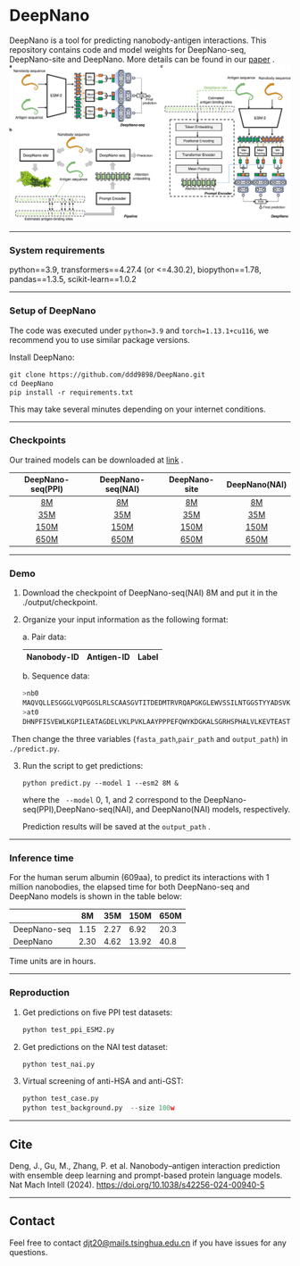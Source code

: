 # DeepNano

DeepNano is a tool for predicting nanobody-antigen interactions. This repository contains code and model weights for DeepNano-seq, DeepNano-site and DeepNano. More details can be found in our [paper](https://doi.org/10.1038/s42256-024-00940-5) .
 <img title="" src="./fig1.png" alt="Alternative text" width="637">

***
### System requirements

python==3.9, transformers==4.27.4 (or <=4.30.2), biopython==1.78, pandas==1.3.5, scikit-learn==1.0.2

***
### Setup of DeepNano

The code was executed under `python=3.9` and  `torch=1.13.1+cu116`, we recommend you to use similar package versions.

Install DeepNano: 

```shell
git clone https://github.com/ddd9898/DeepNano.git
cd DeepNano
pip install -r requirements.txt
```

This may take several minutes depending on your internet conditions.


***

### Checkpoints

Our trained models can be downloaded at [link](https://mailstsinghuaeducn-my.sharepoint.com/:f:/g/personal/djt20_mails_tsinghua_edu_cn/EksN2AXNcUpFskpeq0AF-PIBpgrGfBuUsiU8GtPkDgRmtQ?e=1OUpw2) .

|                      DeepNano-seq(PPI)                       |                      DeepNano-seq(NAI)                       |                        DeepNano-site                         |                        DeepNano(NAI)                         |
| :----------------------------------------------------------: | :----------------------------------------------------------: | :----------------------------------------------------------: | :----------------------------------------------------------: |
| [8M](https://cloud.tsinghua.edu.cn/f/b33f0f9eb9c14ead966b/?dl=1) | [8M](https://cloud.tsinghua.edu.cn/f/909b5deff3ac475bb23b/?dl=1) | [8M](https://cloud.tsinghua.edu.cn/f/fd930c06f26b46789d38/?dl=1) | [8M](https://cloud.tsinghua.edu.cn/f/4495bb43362942e3b30f/?dl=1) |
| [35M](https://cloud.tsinghua.edu.cn/f/966039751fee49538252/?dl=1) | [35M](https://cloud.tsinghua.edu.cn/f/627604df02404533864b/?dl=1) | [35M](https://cloud.tsinghua.edu.cn/f/b7812ad6f9994f20a760/?dl=1) | [35M](https://cloud.tsinghua.edu.cn/f/e2fe8128d74149ae91a8/?dl=1) |
| [150M](https://cloud.tsinghua.edu.cn/f/ee62b5e41310414496d3/?dl=1) | [150M](https://cloud.tsinghua.edu.cn/f/9244db9d1c114f018f57/?dl=1) | [150M](https://cloud.tsinghua.edu.cn/f/5132868cda8546b6ac00/?dl=1) | [150M](https://cloud.tsinghua.edu.cn/f/0e06245f4737476cbc7d/?dl=1) |
| [650M](https://cloud.tsinghua.edu.cn/f/9e6362ff1b6242738607/?dl=1) | [650M](https://cloud.tsinghua.edu.cn/f/9bb8665f020b410ba1c2/?dl=1) | [650M](https://cloud.tsinghua.edu.cn/f/b09dd329a6d5403fbf9c/?dl=1) | [650M](https://cloud.tsinghua.edu.cn/f/8c1723de686343bd9777/?dl=1) |


***
### Demo

1. Download the checkpoint of DeepNano-seq(NAI) 8M and put it in the ./output/checkpoint.

2. Organize your input information as the following format:

   a. Pair data: 

   | Nanobody-ID | Antigen-ID | Label |
   | ----------- | :--------: | :---: |

   b. Sequence data:

   ```python
   >nb0
   MAQVQLLESGGGLVQPGGSLRLSCAASGVTITDEDMTRVRQAPGKGLEWVSSILNTGGSTYYADSVKGRFTISRDNSKNTLYLQMNSLRAEDTAVYYCAAVHEKAADMNFWGQGTLVTVSS
   >at0
   DHNPFISVEWLKGPILEATAGDELVKLPVKLAAYPPPEFQWYKDGKALSGRHSPHALVLKEVTEASTGTYTLALWNSAAGLRRNISLELVVNVPPQIHEKEASSPSIYSRHSRQALTCTAYGVPLPLSIQWHWRPWTPCKMFAQRSLRRRQQQDLMPQCRDWRAVTTQDAVNPIESLDTWTEFVEGKNKTVSKLVIQNANVSAMYKCVVSNKVGQDERLIYFYVTTHHHHHH
   ```

​	Then change the three variables (`fasta_path`,`pair_path` and `output_path`)  in` ./predict.py`.

3. Run the script to get predictions:

   ```
   python predict.py --model 1 --esm2 8M &
   ```

   where the ` --model` 0, 1, and 2 correspond to the DeepNano-seq(PPI),DeepNano-seq(NAI), and DeepNano(NAI) models, respectively.
   
   Prediction results will be saved at the `output_path` .




***

### Inference time 

For the human serum albumin (609aa), to predict its interactions with 1 million nanobodies, the elapsed time for both DeepNano-seq and DeepNano models is shown in the table below:

|              | 8M   | 35M  | 150M  | 650M |
| ------------ | ---- | ---- | ----- | ---- |
| DeepNano-seq | 1.15 | 2.27 | 6.92  | 20.3 |
| DeepNano     | 2.30 | 4.62 | 13.92 | 40.8 |

Time units are in hours. 


***
### Reproduction

1. Get predictions on five PPI test datasets:

   ```python
   python test_ppi_ESM2.py
   ```

2. Get predictions on the NAI test dataset:

   ```python
   python test_nai.py
   ```

3. Virtual screening of anti-HSA and anti-GST:

   ```python
   python test_case.py
   python test_background.py  --size 100w
   ```

***
## Cite
Deng, J., Gu, M., Zhang, P. et al. Nanobody–antigen interaction prediction with ensemble deep learning and prompt-based protein language models. Nat Mach Intell (2024). https://doi.org/10.1038/s42256-024-00940-5

***
## Contact


Feel free to contact djt20@mails.tsinghua.edu.cn if you have issues for any questions.